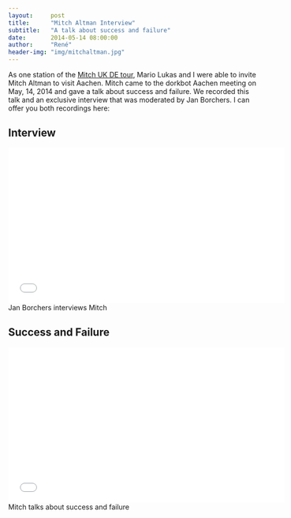 ```yaml
---
layout:     post
title:      "Mitch Altman Interview"
subtitle:   "A talk about success and failure"
date:       2014-05-14 08:00:00
author:     "René"
header-img: "img/mitchaltman.jpg"
---
```

<p>As one station of the <a href="https://noisebridge.net/wiki/Mitch_UK_DE_Tour_2014" target="_blank">Mitch UK DE tour</a>, Mario Lukas and I were able to invite Mitch Altman to visit Aachen. Mitch came to the dorkbot Aachen meeting on May, 14, 2014 and gave a talk about success and failure. We recorded this talk and an exclusive interview that was moderated by Jan Borchers. I can offer you both recordings here:</p>

<h2>Interview</h2>
<div class="videoWrapper">
<iframe width="560" height="315" src="//www.youtube.com/embed/SD85T4KMGLY" frameborder="0" allowfullscreen></iframe>
</div>
<span class="caption text-muted">Jan Borchers interviews Mitch</span>


<h2>Success and Failure</h2>
<div class="videoWrapper">
<iframe width="560" height="315" src="//www.youtube.com/embed/svn7RVCtgGw" frameborder="0" allowfullscreen></iframe>
</div>
<span class="caption text-muted">Mitch talks about success and failure</span>



